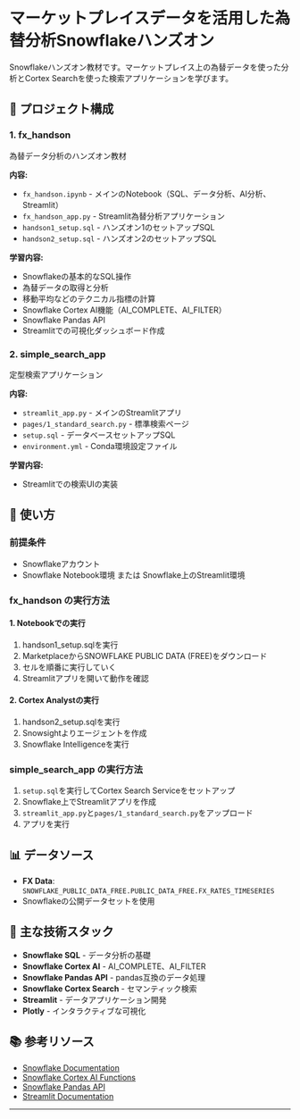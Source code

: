 # マーケットプレイスデータを活用した為替分析Snowflakeハンズオン

Snowflakeハンズオン教材です。マーケットプレイス上の為替データを使った分析とCortex Searchを使った検索アプリケーションを学びます。

## 📁 プロジェクト構成

### 1. fx_handson
為替データ分析のハンズオン教材

**内容:**
- `fx_handson.ipynb` - メインのNotebook（SQL、データ分析、AI分析、Streamlit）
- `fx_handson_app.py` - Streamlit為替分析アプリケーション
- `handson1_setup.sql` - ハンズオン1のセットアップSQL
- `handson2_setup.sql` - ハンズオン2のセットアップSQL

**学習内容:**
- Snowflakeの基本的なSQL操作
- 為替データの取得と分析
- 移動平均などのテクニカル指標の計算
- Snowflake Cortex AI機能（AI_COMPLETE、AI_FILTER）
- Snowflake Pandas API
- Streamlitでの可視化ダッシュボード作成

### 2. simple_search_app
定型検索アプリケーション

**内容:**
- `streamlit_app.py` - メインのStreamlitアプリ
- `pages/1_standard_search.py` - 標準検索ページ
- `setup.sql` - データベースセットアップSQL
- `environment.yml` - Conda環境設定ファイル

**学習内容:**
- Streamlitでの検索UIの実装

## 🚀 使い方

### 前提条件
- Snowflakeアカウント
- Snowflake Notebook環境 または Snowflake上のStreamlit環境

### fx_handson の実行方法

#### 1. Notebookでの実行
1. handson1_setup.sqlを実行
2. MarketplaceからSNOWFLAKE PUBLIC DATA (FREE)をダウンロード
3. セルを順番に実行していく
4. Streamlitアプリを開いて動作を確認

#### 2. Cortex Analystの実行
1. handson2_setup.sqlを実行
2. Snowsightよりエージェントを作成
3. Snowflake Intelligenceを実行

### simple_search_app の実行方法

1. `setup.sql`を実行してCortex Search Serviceをセットアップ
2. Snowflake上でStreamlitアプリを作成
3. `streamlit_app.py`と`pages/1_standard_search.py`をアップロード
4. アプリを実行



## 📊 データソース

- **FX Data**: `SNOWFLAKE_PUBLIC_DATA_FREE.PUBLIC_DATA_FREE.FX_RATES_TIMESERIES`
- Snowflakeの公開データセットを使用

## 🔧 主な技術スタック

- **Snowflake SQL** - データ分析の基礎
- **Snowflake Cortex AI** - AI_COMPLETE、AI_FILTER
- **Snowflake Pandas API** - pandas互換のデータ処理
- **Snowflake Cortex Search** - セマンティック検索
- **Streamlit** - データアプリケーション開発
- **Plotly** - インタラクティブな可視化

## 📚 参考リソース

- [Snowflake Documentation](https://docs.snowflake.com/)
- [Snowflake Cortex AI Functions](https://docs.snowflake.com/en/user-guide/snowflake-cortex/llm-functions)
- [Snowflake Pandas API](https://docs.snowflake.com/ja/developer-guide/snowpark/python/pandas-on-snowflake)
- [Streamlit Documentation](https://docs.streamlit.io/)

---


